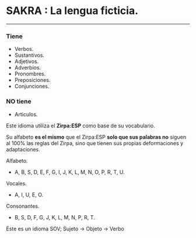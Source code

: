 # SAKRA : La lengua ficticia.
- - -
### Tiene
- Verbos.
- Sustantivos.
- Adjetivos.
- Adverbios.
- Pronombres.
- Preposiciones.
- Conjunciones.

### NO tiene
- Articulos.

Este idioma utiliza el **Zirpa:ESP** como base de su vocabulario.

Su alfabeto **es el mismo** que el Zirpa:ESP **solo que sus palabras no** siguen al 100%
las reglas del Zirpa, sino que tienen sus propias deformaciones y adaptaciones.

Alfabeto.
- A, B, S, D, E, F, G, I, J, K, L, M, N, O, P, R, T, U.

Vocales.
- A, I, U, E, O.

Consonantes.
- B, S, D, F, G, J, K, L, M, N, P, R, T.

Este es un idioma SOV; Sujeto -> Objeto -> Verbo
